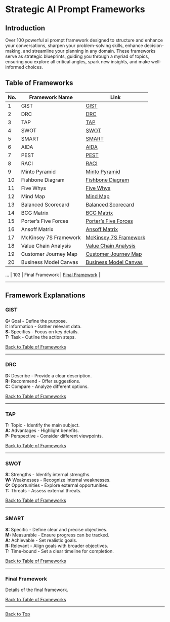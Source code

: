 # Strategic AI Prompt Frameworks

## Introduction

Over 100 powerful ai prompt framework designed to structure and enhance your conversations, sharpen your problem-solving skills, enhance decision-making, and streamline your planning in any domain. These frameworks serve as strategic blueprints, guiding you through a myriad of topics, ensuring you explore all critical angles, spark new insights, and make well-informed choices.

## Table of Frameworks

| No. | Framework Name | Link |
| --- | -------------- | ---- |
| 1   | GIST           | [GIST](#gist) |
| 2   | DRC            | [DRC](#drc) |
| 3   | TAP            | [TAP](#tap) |
| 4   | SWOT           | [SWOT](#swot) |
| 5   | SMART          | [SMART](#smart) |
| 6   | AIDA           | [AIDA](#aida) |
| 7   | PEST           | [PEST](#pest) |
| 8   | RACI           | [RACI](#raci) |
| 9   | Minto Pyramid  | [Minto Pyramid](#minto-pyramid) |
| 10  | Fishbone Diagram | [Fishbone Diagram](#fishbone-diagram) |
| 11  | Five Whys      | [Five Whys](#five-whys) |
| 12  | Mind Map       | [Mind Map](#mind-map) |
| 13  | Balanced Scorecard | [Balanced Scorecard](#balanced-scorecard) |
| 14  | BCG Matrix     | [BCG Matrix](#bcg-matrix) |
| 15  | Porter’s Five Forces | [Porter’s Five Forces](#porters-five-forces) |
| 16  | Ansoff Matrix  | [Ansoff Matrix](#ansoff-matrix) |
| 17  | McKinsey 7S Framework | [McKinsey 7S Framework](#mckinsey-7s-framework) |
| 18  | Value Chain Analysis | [Value Chain Analysis](#value-chain-analysis) |
| 19  | Customer Journey Map | [Customer Journey Map](#customer-journey-map) |
| 20  | Business Model Canvas | [Business Model Canvas](#business-model-canvas) |
...
| 103 | Final Framework | [Final Framework](#final-framework) |

---

## Framework Explanations

### GIST

**G:** Goal - Define the purpose.  
**I:** Information - Gather relevant data.  
**S:** Specifics - Focus on key details.  
**T:** Task - Outline the action steps.

[Back to Table of Frameworks](#table-of-frameworks)

---

### DRC

**D:** Describe - Provide a clear description.  
**R:** Recommend - Offer suggestions.  
**C:** Compare - Analyze different options.

[Back to Table of Frameworks](#table-of-frameworks)

---

### TAP

**T:** Topic - Identify the main subject.  
**A:** Advantages - Highlight benefits.  
**P:** Perspective - Consider different viewpoints.

[Back to Table of Frameworks](#table-of-frameworks)

---

### SWOT

**S:** Strengths - Identify internal strengths.  
**W:** Weaknesses - Recognize internal weaknesses.  
**O:** Opportunities - Explore external opportunities.  
**T:** Threats - Assess external threats.

[Back to Table of Frameworks](#table-of-frameworks)

---

### SMART

**S:** Specific - Define clear and precise objectives.  
**M:** Measurable - Ensure progress can be tracked.  
**A:** Achievable - Set realistic goals.  
**R:** Relevant - Align goals with broader objectives.  
**T:** Time-bound - Set a clear timeline for completion.

[Back to Table of Frameworks](#table-of-frameworks)

---

### Final Framework

Details of the final framework.

[Back to Table of Frameworks](#table-of-frameworks)

---

[Back to Top](#strategic-frameworks)
